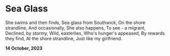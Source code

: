 # Sea Glass

She swims and then finds,
Sea glass from Southwick,
On the shore strandline,
And occasionally,
She also happens,
To see - a migrant,
Declined, by stormy,
Wild, easterlies,
Who's hunger's appeased,
By rewards they find,
At the shore strandline,
Just like my girlfriend.

**14 October, 2023**

&nbsp;
